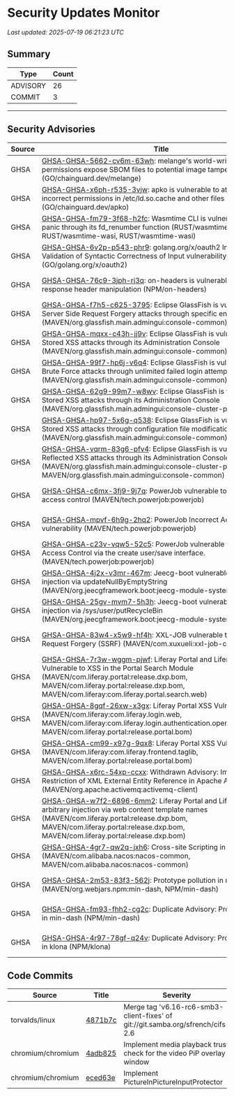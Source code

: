# Security Updates Monitor

*Last updated: 2025-07-19 06:21:23 UTC*

## Summary
| Type | Count |
|------|-------|
| ADVISORY | 26 |
| COMMIT | 3 |

---

## Security Advisories

| Source | Title | Severity | Date |
|--------|-------|----------|------|
| GHSA | [GHSA-GHSA-5662-cv6m-63wh](https://github.com/advisories/GHSA-5662-cv6m-63wh): melange's world-writable permissions expose SBOM files to potential image tampering (GO/chainguard.dev/melange) | MODERATE (CVSS: 4.4) | 2025-07-18 |
| GHSA | [GHSA-GHSA-x6ph-r535-3vjw](https://github.com/advisories/GHSA-x6ph-r535-3vjw): apko is vulnerable to attack through incorrect permissions in /etc/ld.so.cache and other files (GO/chainguard.dev/apko) | HIGH (CVSS: 7.0) | 2025-07-18 |
| GHSA | [GHSA-GHSA-fm79-3f68-h2fc](https://github.com/advisories/GHSA-fm79-3f68-h2fc): Wasmtime CLI  is vulnerable to host panic through its fd_renumber function (RUST/wasmtime-wasi, RUST/wasmtime-wasi, RUST/wasmtime-wasi) | LOW (CVSS: 3.5) | 2025-07-18 |
| GHSA | [GHSA-GHSA-6v2p-p543-phr9](https://github.com/advisories/GHSA-6v2p-p543-phr9): golang.org/x/oauth2 Improper Validation of Syntactic Correctness of Input vulnerability (GO/golang.org/x/oauth2) | HIGH (CVSS: 7.5) | 2025-07-18 |
| GHSA | [GHSA-GHSA-76c9-3jph-rj3q](https://github.com/advisories/GHSA-76c9-3jph-rj3q): on-headers is vulnerable to http response header manipulation (NPM/on-headers) | LOW (CVSS: 3.4) | 2025-07-17 |
| GHSA | [GHSA-GHSA-f7h5-c625-3795](https://github.com/advisories/GHSA-f7h5-c625-3795): Eclipse GlassFish is vulnerable to Server Side Request Forgery attacks through specific endpoints (MAVEN/org.glassfish.main.admingui:console-common) | HIGH (CVSS: 0.0) | 2025-07-16 |
| GHSA | [GHSA-GHSA-mqxx-c43h-jj9v](https://github.com/advisories/GHSA-mqxx-c43h-jj9v): Eclipse GlassFish is vulnerable to Stored XSS attacks through its Administration Console (MAVEN/org.glassfish.main.admingui:console-common) | MODERATE (CVSS: 0.0) | 2025-07-16 |
| GHSA | [GHSA-GHSA-99f7-hp6j-v6q4](https://github.com/advisories/GHSA-99f7-hp6j-v6q4): Eclipse GlassFish is vulnerable to Login Brute Force attacks through unlimited failed login attempts (MAVEN/org.glassfish.main.admingui:console-common) | MODERATE (CVSS: 0.0) | 2025-07-16 |
| GHSA | [GHSA-GHSA-62g9-99m7-w8wv](https://github.com/advisories/GHSA-62g9-99m7-w8wv): Eclipse GlassFish is vulnerable to Stored XSS attacks through its Administration Console (MAVEN/org.glassfish.main.admingui:console-cluster-plugin) | MODERATE (CVSS: 0.0) | 2025-07-16 |
| GHSA | [GHSA-GHSA-hp97-5x6g-q538](https://github.com/advisories/GHSA-hp97-5x6g-q538): Eclipse GlassFish is vulnerable to Stored XSS attacks through configuration file modifications (MAVEN/org.glassfish.main.admingui:console-common) | MODERATE (CVSS: 0.0) | 2025-07-16 |
| GHSA | [GHSA-GHSA-vqrm-83g6-pfv4](https://github.com/advisories/GHSA-vqrm-83g6-pfv4): Eclipse GlassFish is vulnerable to Reflected XSS attacks through its Administration Console (MAVEN/org.glassfish.main.admingui:console-cluster-plugin, MAVEN/org.glassfish.main.admingui:console-common) | MODERATE (CVSS: 0.0) | 2025-07-16 |
| GHSA | [GHSA-GHSA-c6mx-3fj9-9j7q](https://github.com/advisories/GHSA-c6mx-3fj9-9j7q): PowerJob vulnerable to incorrect access control (MAVEN/tech.powerjob:powerjob) | CRITICAL (CVSS: 9.8) | 2023-04-21 |
| GHSA | [GHSA-GHSA-mpvf-6h9g-2hq2](https://github.com/advisories/GHSA-mpvf-6h9g-2hq2): PowerJob Incorrect Access Control vulnerability (MAVEN/tech.powerjob:powerjob) | MODERATE (CVSS: 5.3) | 2023-04-19 |
| GHSA | [GHSA-GHSA-c23v-vqw5-52c5](https://github.com/advisories/GHSA-c23v-vqw5-52c5): PowerJob vulnerable to Incorrect Access Control via the create user/save interface. (MAVEN/tech.powerjob:powerjob) | MODERATE (CVSS: 5.3) | 2023-04-19 |
| GHSA | [GHSA-GHSA-4j2x-v3mr-467m](https://github.com/advisories/GHSA-4j2x-v3mr-467m): Jeecg-boot vulnerable to SQL injection via updateNullByEmptyString (MAVEN/org.jeecgframework.boot:jeecg-module-system) | CRITICAL (CVSS: 9.8) | 2022-11-25 |
| GHSA | [GHSA-GHSA-25gv-mvm7-5h3h](https://github.com/advisories/GHSA-25gv-mvm7-5h3h): Jeecg-boot vulnerable to SQL injection via /sys/user/putRecycleBin (MAVEN/org.jeecgframework.boot:jeecg-module-system) | MODERATE (CVSS: 4.3) | 2022-11-25 |
| GHSA | [GHSA-GHSA-83w4-x5w9-hf4h](https://github.com/advisories/GHSA-83w4-x5w9-hf4h): XXL-JOB vulnerable to Server-Side Request Forgery (SSRF) (MAVEN/com.xuxueli:xxl-job-core) | HIGH (CVSS: 8.8) | 2022-11-17 |
| GHSA | [GHSA-GHSA-7r3w-wggm-pjwf](https://github.com/advisories/GHSA-7r3w-wggm-pjwf): Liferay Portal and Liferay DXP Vulnerable to XSS in the Portal Search Module (MAVEN/com.liferay.portal:release.dxp.bom, MAVEN/com.liferay.portal:release.dxp.bom, MAVEN/com.liferay:com.liferay.portal.search.web) | MODERATE (CVSS: 6.1) | 2022-09-23 |
| GHSA | [GHSA-GHSA-8gqf-26xw-x3gx](https://github.com/advisories/GHSA-8gqf-26xw-x3gx): Liferay Portal XSS Vulnerability  (MAVEN/com.liferay:com.liferay.login.web, MAVEN/com.liferay:com.liferay.login.authentication.openid.connect.web, MAVEN/com.liferay.portal:release.portal.bom) | MODERATE (CVSS: 6.1) | 2022-05-17 |
| GHSA | [GHSA-GHSA-cm99-x97g-9qx8](https://github.com/advisories/GHSA-cm99-x97g-9qx8): Liferay Portal XSS Vulnerability (MAVEN/com.liferay:com.liferay.frontend.taglib, MAVEN/com.liferay.portal:release.portal.bom) | MODERATE (CVSS: 6.1) | 2022-05-17 |
| GHSA | [GHSA-GHSA-x6rc-54xp-ccxx](https://github.com/advisories/GHSA-x6rc-54xp-ccxx): Withdrawn Advisory: Improper Restriction of XML External Entity Reference in Apache ActiveMQ (MAVEN/org.apache.activemq:activemq-client) | CRITICAL (CVSS: 9.8) | 2022-05-14 |
| GHSA | [GHSA-GHSA-w7f2-6896-6mm2](https://github.com/advisories/GHSA-w7f2-6896-6mm2): Liferay Portal and Liferay DXP allows arbitrary injection via web content template names (MAVEN/com.liferay.portal:release.dxp.bom, MAVEN/com.liferay.portal:release.dxp.bom, MAVEN/com.liferay.portal:release.dxp.bom) | MODERATE (CVSS: 6.1) | 2022-04-26 |
| GHSA | [GHSA-GHSA-4gr7-qw2q-jxh6](https://github.com/advisories/GHSA-4gr7-qw2q-jxh6): Cross-site Scripting in Nacos (MAVEN/com.alibaba.nacos:nacos-common, MAVEN/com.alibaba.nacos:nacos-common) | MODERATE (CVSS: 6.1) | 2022-03-12 |
| GHSA | [GHSA-GHSA-2m53-83f3-562j](https://github.com/advisories/GHSA-2m53-83f3-562j): Prototype pollution in min-dash (MAVEN/org.webjars.npm:min-dash, NPM/min-dash) | HIGH (CVSS: 7.5) | 2022-02-01 |
| GHSA | [GHSA-GHSA-fm93-fhh2-cg2c](https://github.com/advisories/GHSA-fm93-fhh2-cg2c): Duplicate Advisory: Prototype Pollution in min-dash (NPM/min-dash) | HIGH (CVSS: 7.5) | 2022-01-27 |
| GHSA | [GHSA-GHSA-4r97-78gf-q24v](https://github.com/advisories/GHSA-4r97-78gf-q24v): Duplicate Advisory: Prototype Pollution in klona (NPM/klona) | HIGH (CVSS: 0.0) | 2020-09-04 |

## Code Commits

| Source | Title | Severity | Date |
|--------|-------|----------|------|
| torvalds/linux | [4871b7c](https://github.com/torvalds/linux/commit/4871b7cb27f480f6ecce804f81d4b9ee27281dd2) | Merge tag 'v6.16-rc6-smb3-client-fixes' of git://git.samba.org/sfrench/cifs-2.6 | 2025-07-19 |
| chromium/chromium | [4adb825](https://github.com/chromium/chromium/commit/4adb82512af566927fcda8574504324c27653f58) | Implement media playback trust check for the video PiP overlay window | 2025-07-18 |
| chromium/chromium | [eced63e](https://github.com/chromium/chromium/commit/eced63e3e85e6fab9f0545b7af943e271165d726) | Implement PictureInPictureInputProtector | 2025-07-18 |


